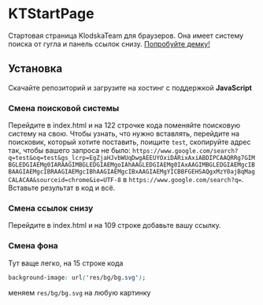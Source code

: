 
# KTStartPage

Стартовая страница KlodskaTeam для браузеров. Она имеет систему поиска от гугла и панель ссылок снизу.
[Попробуйте демку!](http://spage.klodskateam.rf.gd/)


## Установка

Скачайте репозиторий и загрузите на хостинг с поддержкой **JavaScript**
### Смена поисковой системы

Перейдите в index.html и на 122 строчке кода поменяйте поисковую систему на свою.
Чтобы узнать, что нужно вставлять, перейдите на поисковик, который хотите поставить, поищите ``test``, скопируйте адрес так, чтобы вашего запроса не было:
``https://www.google.com/search?q=test&oq=test&gs_lcrp=EgZjaHJvbWUqDwgAEEUYOxiDARixAxiABDIPCAAQRRg7GIMBGLEDGIAEMg0IARAAGIMBGLEDGIAEMgoIAhAAGLEDGIAEMg0IAxAAGIMBGLEDGIAEMgcIBBAAGIAEMgcIBRAAGIAEMgcIBhAAGIAEMgcIBxAAGIAEMgYICBBFGEHSAQgxMzY0ajBqMagCALACAA&sourceid=chrome&ie=UTF-8`` в ``https://www.google.com/search?q=``. Вставьте результат в код и всё.
### Смена ссылок снизу

Перейдите в index.html и на 109 строке добавьте вашу ссылку.

### Смена фона

Тут ваще легко, на 15 строке кода 
```css
background-image: url('res/bg/bg.svg');
```
меняем ``res/bg/bg.svg`` на любую картинку
